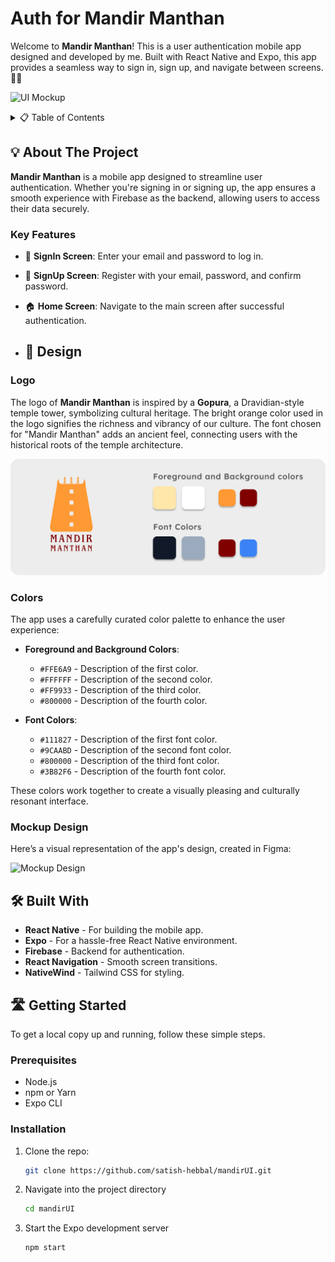 # Auth for Mandir Manthan

Welcome to **Mandir Manthan**! This is a user authentication mobile app designed and developed by me. Built with React Native and Expo, this app provides a seamless way to sign in, sign up, and navigate between screens. 🧘‍♂️

![UI Mockup](./screenshots.jpg)

<details>
  <summary>📋 Table of Contents</summary>

- [About The Project](#about-the-project)
- [Built With](#built-with)
- [Getting Started](#getting-started)
  - [Prerequisites](#prerequisites)
  - [Installation](#installation)
- [Usage](#usage)
- [Roadmap](#roadmap)
- [Contributing](#contributing)
- [License](#license)
- [Contact](#contact)
- [Acknowledgments](#acknowledgments)

</details>

## 💡 About The Project

**Mandir Manthan** is a mobile app designed to streamline user authentication. Whether you're signing in or signing up, the app ensures a smooth experience with Firebase as the backend, allowing users to access their data securely.

### Key Features
- 🔑 **SignIn Screen**: Enter your email and password to log in.
- 📝 **SignUp Screen**: Register with your email, password, and confirm password.
- 🏠 **Home Screen**: Navigate to the main screen after successful authentication.

- ## 🎨 Design

### Logo
The logo of **Mandir Manthan** is inspired by a **Gopura**, a Dravidian-style temple tower, symbolizing cultural heritage. The bright orange color used in the logo signifies the richness and vibrancy of our culture. The font chosen for "Mandir Manthan" adds an ancient feel, connecting users with the historical roots of the temple architecture.

![Logo and colorScheme](./colorscheme.png)


### Colors
The app uses a carefully curated color palette to enhance the user experience:

- **Foreground and Background Colors**:
  - `#FFE6A9` - Description of the first color.
  - `#FFFFFF` - Description of the second color.
  - `#FF9933` - Description of the third color.
  - `#800000` - Description of the fourth color.

- **Font Colors**:
  - `#111827` - Description of the first font color.
  - `#9CAABD` - Description of the second font color.
  - `#800000` - Description of the third font color.
  - `#3B82F6` - Description of the fourth font color.

These colors work together to create a visually pleasing and culturally resonant interface.

### Mockup Design

Here’s a visual representation of the app's design, created in Figma:

![Mockup Design](MockMM.jpg)

## 🛠 Built With

- **React Native** - For building the mobile app.
- **Expo** - For a hassle-free React Native environment.
- **Firebase** - Backend for authentication.
- **React Navigation** - Smooth screen transitions.
- **NativeWind** - Tailwind CSS for styling.

## 🛣 Getting Started

To get a local copy up and running, follow these simple steps.

### Prerequisites

- Node.js
- npm or Yarn
- Expo CLI

### Installation

1. Clone the repo:
   ```sh
   git clone https://github.com/satish-hebbal/mandirUI.git
2. Navigate into the project directory
    ```sh
   cd mandirUI
3. Start the Expo development server
    ```sh
   npm start
